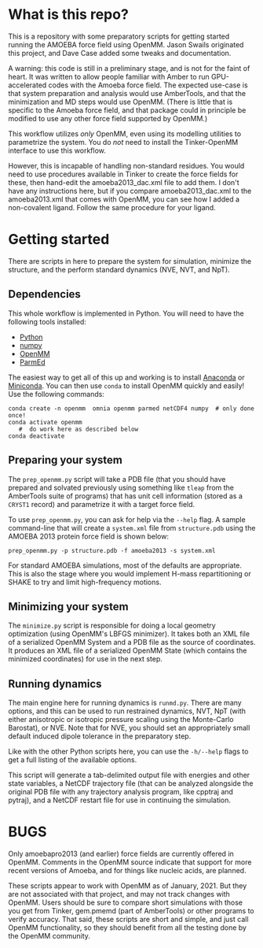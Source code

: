 What is this repo?
==================

This is a repository with some preparatory scripts for getting started running
the AMOEBA force field using OpenMM.  Jason Swails originated this project,
and Dave Case added some tweaks and documentation.

A warning: this code is still in a preliminary stage, and is not for the
faint of heart.  It was written to allow people familiar with Amber to run
GPU-accelerated codes with the Amoeba force field.  The expected use-case
is that system preparation and analysis would use AmberTools, and that
the minimization and MD steps would use OpenMM.  (There is little that is
specific to the Amoeba force field, and that package could in principle be
modified to use any other force field supported by OpenMM.)

This workflow utilizes *only* OpenMM, even using its modelling utilities
to parametrize the system. You do *not* need to install the Tinker-OpenMM
interface to use this workflow.

However, this is incapable of handling non-standard residues. You would
need to use procedures available in Tinker to create the force fields
for these, then hand-edit the amoeba2013_dac.xml file to add them.  I
don't have any instructions here, but if you compare amoeba2013_dac.xml
to the amoeba2013.xml that comes with OpenMM, you can see how I added a
non-covalent ligand.  Follow the same procedure for your ligand.

Getting started
===============

There are scripts in here to prepare the system for simulation, minimize the
structure, and the perform standard dynamics (NVE, NVT, and NpT).

Dependencies
------------

This whole workflow is implemented in Python. You will need to have the
following tools installed:

- [Python](https://www.python.org)
- [numpy](http://www.numpy.org/)
- [OpenMM](http://openmm.org/)
- [ParmEd](http://parmed.github.io/ParmEd/html/index.html)

The easiest way to get all of this up and working is to install
[Anaconda](https://www.continuum.io/downloads) or
[Miniconda](http://conda.pydata.org/miniconda.html). You can then use ``conda``
to install OpenMM quickly and easily! Use the following commands:

```
conda create -n openmm  omnia openmm parmed netCDF4 numpy  # only done once!
conda activate openmm
   #  do work here as described below
conda deactivate
```

Preparing your system
---------------------

The ``prep_openmm.py`` script will take a PDB file (that you should have
prepared and solvated previously using something like ``tleap`` from the
AmberTools suite of programs) that has unit cell information (stored as a
``CRYST1`` record) and parametrize it with a target force field.

To use ``prep_openmm.py``, you can ask for help via the ``--help`` flag. A
sample command-line that will create a ``system.xml`` file from
``structure.pdb`` using the AMOEBA 2013 protein force field is shown below:


```
prep_openmm.py -p structure.pdb -f amoeba2013 -s system.xml
```

For standard AMOEBA simulations, most of the defaults are appropriate. This is
also the stage where you would implement H-mass repartitioning or SHAKE to try
and limit high-frequency motions.

Minimizing your system
----------------------

The ``minimize.py`` script is responsible for doing a local geometry
optimization (using OpenMM's LBFGS minimizer). It takes both an XML file of a
serialized OpenMM System and a PDB file as the source of coordinates. It
produces an XML file of a serialized OpenMM State (which contains the minimized
coordinates) for use in the next step.

Running dynamics
----------------

The main engine here for running dynamics is ``runmd.py``. There are many
options, and this can be used to run restrained dynamics, NVT, NpT (with either
anisotropic or isotropic pressure scaling using the Monte-Carlo Barostat), or
NVE. Note that for NVE, you should set an appropriately small default induced
dipole tolerance in the preparatory step.

Like with the other Python scripts here, you can use the ``-h/--help`` flags to
get a full listing of the available options.

This script will generate a tab-delimited output file with energies and other
state variables, a NetCDF trajectory file (that can be analyzed alongside the
original PDB file with any trajectory analysis program, like cpptraj and
pytraj), and a NetCDF restart file for use in continuing the simulation.

BUGS
====

Only amoebapro2013 (and earlier) force fields are currently offered in
OpenMM.  Comments in the OpenMM source indicate that support for more recent
versions of Amoeba, and for things like nucleic acids, are planned.

These scripts appear to work with OpenMM as of January, 2021.  But they are
not associated with that project, and may not track changes with OpenMM.
Users should be sure to compare short simulations with those you get from
Tinker, gem.pmemd (part of AmberTools) or other programs to verify accuracy.
That said, these scripts are short and simple, and just call OpenMM
functionality, so they should benefit from all the testing done by the
OpenMM community.

